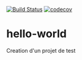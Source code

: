 [![Build Status](https://travis-ci.org/fralin/hello-world.svg?branch=master)](https://travis-ci.org/fralin/hello-world)
[![codecov](https://codecov.io/gh/fralin/hello-world/branch/master/graph/badge.svg)](https://codecov.io/gh/fralin/hello-world)

# hello-world
Creation d'un projet de test
